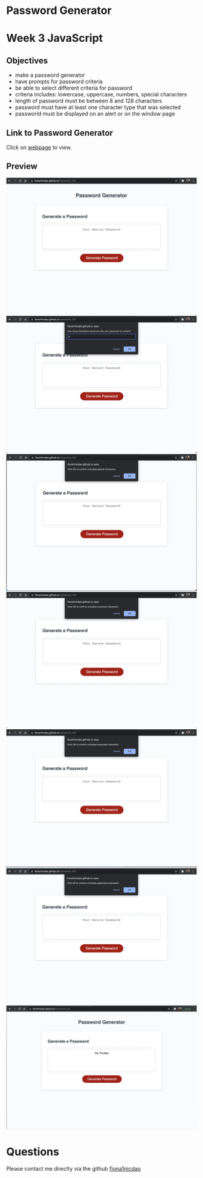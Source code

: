 # Password Generator
# Week 3 JavaScript 

## Objectives 
- make a password generator 
- have prompts for password criteria 
- be able to select different criteria for password 
- criteria includes: lowercase, uppercase, numbers, special characters
- length of password must be between 8 and 128 characters 
- password must have at least one character type that was selected 
- passworld must be displayed on an alert or on the window page 

## Link to Password Generator 
Click on [webpage](https://fiona1nicdao.github.io/Password-generator/) to view. 

## Preview 
![pw-1](./images/pw-1.png)
![pw-2](./images/pw-2.png)
![pw-3](./images/pw-3.png)
![pw-4](./images/pw-4.png)
![pw-5](./images/pw-5.png)
![pw-6](./images/pw-6.png)
![pw-final](./images/pw-final.png)

# Questions 
Please contact me direclty via the github [fiona1nicdao](<https://github.com/fiona1nicdao>) 
